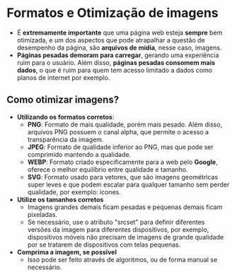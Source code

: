 # Formatos e Otimização de imagens

-   É **extremamente importante** que uma página web esteja **sempre** bem otimizada, e um dos aspectos que pode atrapalhar a questão de desempenho da página, são **arquivos de mídia**, nesse caso, imagens.
-   **Páginas pesadas demoram para carregar**, gerando uma experiência ruim para o usuário. Além disso, **páginas pesadas consomem mais dados**, o que é ruim para quem tem acesso limitado a dados como planos de internet por exemplo.

## Como otimizar imagens?

-   **Utilizando os formatos corretos**:
    -   **PNG**: Formato de mais qualidade, porém mais pesado. Além disso, arquivos PNG possuem o canal alpha, que permite o acesso a transparência da imagem.
    -   **JPEG**: Formato de qualidade inferior ao PNG, mas que pode ser comprimido mantendo a qualidade.
    -   **WEBP**: Formato criado especificamente para a web pelo **Google**, oferece o melhor equilíbrio entre qualidade e tamanho.
    -   **SVG**: Formato usado para vetores, que são imagens geométricas super leves e que podem escalar para qualquer tamanho sem perder qualidade, por exemplo: ícones.
-   **Utilize os tamanhos corretos**
    -   Imagens grandes demais ficam pesadas e pequenas demais ficam pixeladas.
    -   Se necessário, use o atributo "srcset" para definir diferentes versões da imagem para diferentes dispositivos, por exemplo, dispositivos móveis não precisam de imagens de grande qualidade por se tratarem de dispositivos com telas pequenas.
-   **Comprima a imagem, se possível**
    -   Isso pode ser feito através de algoritmos, ou de forma manual se necessário.
